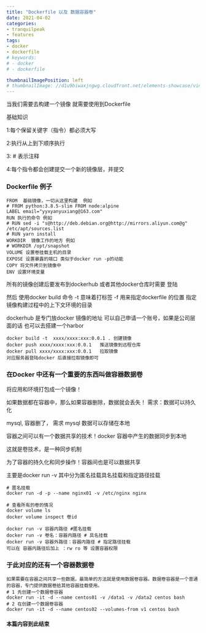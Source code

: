 ```yaml
---
title: "Dockerfile 以及 数据容器卷"
date: 2021-04-02
categories:
- tranquilpeak
- features
tags:
- docker
- dockerfile
# keywords:
# - docker
# - dockerfile

thumbnailImagePosition: left
# thumbnailImage: //d1u9biwaxjngwg.cloudfront.net/elements-showcase/vintage-140.jpg
---
```


<!--more-->

当我们需要去构建一个镜像 就需要使用到Dockerfile

基础知识

1:每个保留关键字（指令）都必须大写

2:执行从上到下顺序执行

3: # 表示注释

4:每个指令都会创建提交一个新的镜像层，并提交

### Dockerfile 例子

```
FROM  基础镜像，一切从这里构建  例如
# FROM python:3.8.5-slim FROM node:alpine
LABEL email="yyxyanyuxiang@163.com"
RUN 执行的命令 例如 
# RUN sed -i "s@http://deb.debian.org@http://mirrors.aliyun.com@g" /etc/apt/sources.list
# RUN yarn install
WORKDIR  镜像工作的地方 例如
# WORKDIR /opt/snapshot
VOLUME 设置卷挂载主机的目录
EXPOSE 设置暴露的端口 类似于docker run -p的动能
COPY 将文件拷贝到镜像中
ENV 设置环境变量
```

所有的镜像创建后要发布到dockerhub 或者其他docker仓库时需要 登陆

然后 使用docker build 命令 -t 意味着打标签 -f 用来指定dockerfile 的位置 指定镜像构建过程中的上下文环境的目录

dockerhub 是专门放docker 镜像的地址 可以自己申请一个账号，如果是公司层面的话 也可以去搭建一个harbor

```
docker build -t  xxxx/xxxx:xxx:0.0.1 . 创建镜像
docker push xxxx/xxxx:xxx:0.0.1   推送镜像到远程仓库
docker pull xxxx/xxxx:xxx:0.0.1   拉取镜像
对应服务器登陆docker 后直接拉取镜像即可
```

### 在Docker 中还有一个重要的东西叫做容器数据卷

将应用和环境打包成一个镜像！

如果数据都在容器中，那么如果容器删除，数据就会丢失！ 需求：数据可以持久化

mysql, 容器删了， 需求 mysql 数据可以存储在本地

容器之间可以有一个数据共享的技术！docker 容器中产生的数据同步到本地

这就是卷技术，是一种同步机制

为了容器的持久化和同步操作！容器间也是可以数据共享

主要是docker run -v 其中分为匿名挂载具名挂载和指定路径挂载

```
# 匿名挂载
docker run -d -p --name nginx01 -v /etc/nginx nginx

# 查看所有的卷的情况
docker volume ls
docker volume inspect 卷id

docker run -v 容器内路径 #匿名挂载
docker run -v 卷名：容器内路径 # 具名挂载
docker run -v 容器外路径：容器内路径 # 指定路径挂载 
可以在 容器内路径后加上 ：rw ro 等 设置容器权限
```

### 于此对应的还有一个容器数据卷

```
如果需要在容器之间共享一些数据，最简单的方法就是使用数据卷容器。数据卷容器是一个普通的容器，专门提供数据卷给其他容器挂载使用。
# 1 先创建一个数据卷容器
docker run -it -d --name centos01 -v /data1 -v /data2 centos bash
# 2 在创建一个数据卷容器
docker run -it -d --name centos02 --volumes-from v1 centos bash

```

#### 本篇内容到此结束